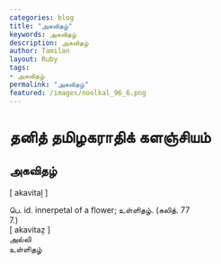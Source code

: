 ```yaml
---  
categories: blog  
title: "அகவிதழ்"
keywords: அகவிதழ்  
description: அகவிதழ்
author: Tamilan  
layout: Ruby  
tags:     
- அகவிதழ்
permalink: "அகவிதழ்"  
featured: /images/noolkal_96_6.png  
--- 
```

# தனித் தமிழகராதிக் களஞ்சியம்
## அகவிதழ்

[ akavitaḻ ]  
  
பெ. id. innerpetal of a flower; உள்ளிதழ். (கலித். 77  
7.)  
[ akavitaẕ ]  
அல்லி  
உள்ளிதழ்
